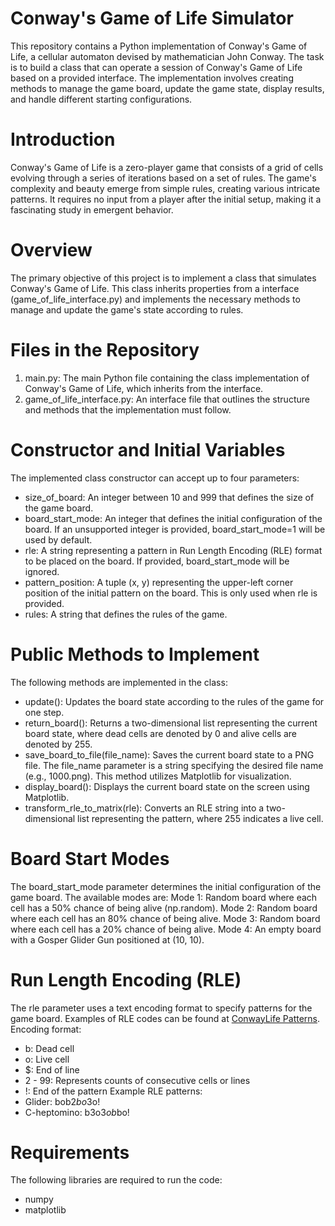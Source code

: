 # Conway's Game of Life Simulator
This repository contains a Python implementation of Conway's Game of Life, a cellular automaton devised by mathematician John Conway. The task is to build a class that can operate a session of Conway's Game of Life based on a provided interface. The implementation involves creating methods to manage the game board, update the game state, display results, and handle different starting configurations.

# Introduction
Conway's Game of Life is a zero-player game that consists of a grid of cells evolving through a series of iterations based on a set of rules. The game's complexity and beauty emerge from simple rules, creating various intricate patterns. It requires no input from a player after the initial setup, making it a fascinating study in emergent behavior.

# Overview
The primary objective of this project is to implement a class that simulates Conway's Game of Life. This class inherits properties from a interface (game_of_life_interface.py) and implements the necessary methods to manage and update the game's state according to rules.

# Files in the Repository
1) main.py: The main Python file containing the class implementation of Conway's Game of Life, which inherits from the interface.
2) game_of_life_interface.py: An interface file that outlines the structure and methods that the implementation must follow.

# Constructor and Initial Variables
The implemented class constructor can accept up to four parameters:
* size_of_board: An integer between 10 and 999 that defines the size of the game board.
* board_start_mode: An integer that defines the initial configuration of the board. If an unsupported integer is provided, board_start_mode=1 will be used by default.
* rle: A string representing a pattern in Run Length Encoding (RLE) format to be placed on the board. If provided, board_start_mode will be ignored.
* pattern_position: A tuple (x, y) representing the upper-left corner position of the initial pattern on the board. This is only used when rle is provided.
* rules: A string that defines the rules of the game. 

# Public Methods to Implement
The following methods are implemented in the class:
* update(): Updates the board state according to the rules of the game for one step.
* return_board(): Returns a two-dimensional list representing the current board state, where dead cells are denoted by 0 and alive cells are denoted by 255.
* save_board_to_file(file_name): Saves the current board state to a PNG file. The file_name parameter is a string specifying the desired file name (e.g., 1000.png). This method utilizes Matplotlib for visualization.
* display_board(): Displays the current board state on the screen using Matplotlib.
* transform_rle_to_matrix(rle): Converts an RLE string into a two-dimensional list representing the pattern, where 255 indicates a live cell.

# Board Start Modes
The board_start_mode parameter determines the initial configuration of the game board. The available modes are:
Mode 1: Random board where each cell has a 50% chance of being alive (np.random).
Mode 2: Random board where each cell has an 80% chance of being alive.
Mode 3: Random board where each cell has a 20% chance of being alive.
Mode 4: An empty board with a Gosper Glider Gun positioned at (10, 10).

# Run Length Encoding (RLE)
The rle parameter uses a text encoding format to specify patterns for the game board. Examples of RLE codes can be found at [ConwayLife Patterns](https://conwaylife.com/wiki/Category:Patterns).
Encoding format:
* b: Dead cell
* o: Live cell
* $: End of line
* 2 - 99: Represents counts of consecutive cells or lines
* !: End of the pattern
Example RLE patterns:
* Glider: bob$2bo$3o!
* C-heptomino: b3o$3ob$bo!

# Requirements
The following libraries are required to run the code:
* numpy
* matplotlib
